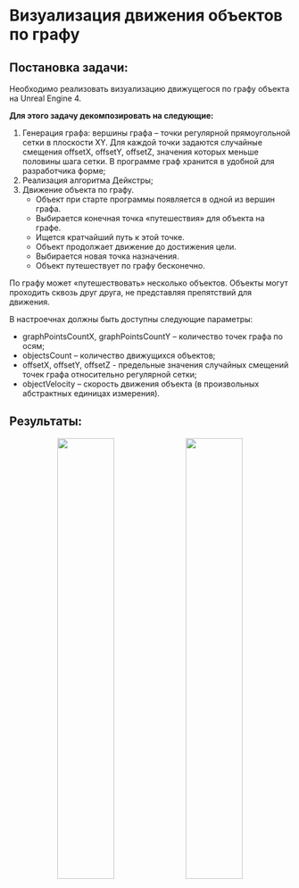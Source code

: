 # Визуализация движения объектов по графу 

## Постановка задачи:
Необходимо реализовать визуализацию движущегося по графу объекта на Unreal Engine 4. 

__Для этого задачу декомпозировать на следующие:__
1. Генерация графа: вершины графа – точки регулярной прямоугольной сетки в плоскости XY. Для каждой точки задаются случайные смещения offsetX, offsetY, offsetZ, значения которых меньше половины шага сетки. В программе граф хранится в удобной для разработчика форме; 
2. Реализация алгоритма Дейкстры;
3. Движение объекта по графу.
    * Объект при старте программы появляется в одной из вершин графа.
    * Выбирается конечная точка «путешествия» для объекта на графе.
    * Ищется кратчайший путь к этой точке.
    * Объект продолжает движение до достижения цели.
    * Выбирается новая точка назначения.
    * Объект путешествует по графу бесконечно.

По графу может «путешествовать» несколько объектов. Объекты могут проходить сквозь друг друга, не представляя препятствий для движения.

В настроечнах должны быть доступны следующие параметры:
* graphPointsCountX, graphPointsCountY – количество точек графа по осям;
* objectsCount – количество движущихся объектов;
* offsetX, offsetY, offsetZ - предельные значения случайных смещений точек графа относительно регулярной сетки;
* objectVelocity – скорость движения объекта (в произвольных абстрактных единицах измерения). 

## Результаты:
<p align="center">
<img src="https://user-images.githubusercontent.com/60943542/177038692-7952237b-ccfb-48e2-a8f5-a98d6e5a2681.png" width="45%" height="45%" /> <img src="https://user-images.githubusercontent.com/60943542/177038597-2879d2e1-e5ac-4236-a648-3f9e21833d70.png" width="45%" height="45%" />
</p>
